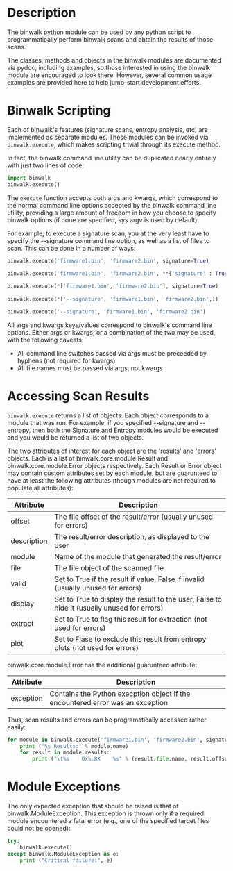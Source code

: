 Description
===========

The binwalk python module can be used by any python script to programmatically perform binwalk scans and obtain the results of those scans. 

The classes, methods and objects in the binwalk modules are documented via pydoc, including examples, so those interested in using the binwalk module are encouraged to look there. However, several common usage examples are provided here to help jump-start development efforts.


Binwalk Scripting
=================

Each of binwalk's features (signature scans, entropy analysis, etc) are implemented as separate modules. These modules can be invoked via `binwalk.execute`, which makes scripting trivial through its execute method.

In fact, the binwalk command line utility can be duplicated nearly entirely with just two lines of code:

```python
import binwalk
binwalk.execute()
```

The `execute` function accepts both args and kwargs, which correspond to the normal command line options accepted by the binwalk command line utility, providing a large amount of freedom in how you choose to specify binwalk options (if none are specified, sys.argv is used by default).

For example, to execute a signature scan, you at the very least have to specify the --signature command line option, as well as a list of files to scan. This can be done in a number of ways:

```python
binwalk.execute('firmware1.bin', 'firmware2.bin', signature=True)

binwalk.execute('firmware1.bin', 'firmware2.bin', **{'signature' : True})
        
binwalk.execute(*['firmware1.bin', 'firmware2.bin'], signature=True)
        
binwalk.execute(*['--signature', 'firmware1.bin', 'firmware2.bin',])

binwalk.execute('--signature', 'firmware1.bin', 'firmware2.bin')
```

All args and kwargs keys/values correspond to binwalk's command line options. Either args or kwargs, or a combination of the two may be used, with the following caveats:

* All command line switches passed via args must be preceeded by hyphens (not required for kwargs)
* All file names must be passed via args, not kwargs

Accessing Scan Results
======================

`binwalk.execute` returns a list of objects. Each object corresponds to a module that was run. For example, if you specified --signature and --entropy, then both the Signature and Entropy modules would be executed and you would be returned a list of two objects.

The two attributes of interest for each object are the 'results' and 'errors' objects. Each is a list of binwalk.core.module.Result and binwalk.core.module.Error objects respectively. Each Result or Error object may contain custom attributes set by each module, but are guarunteed to have at least the following attributes (though modules are not required to populate all attributes):

|  Attribute  | Description |
|-------------|-------------|
| offset      | The file offset of the result/error (usually unused for errors) |
| description | The result/error description, as displayed to the user |
| module      | Name of the module that generated the result/error |
| file        | The file object of the scanned file |
| valid       | Set to True if the result if value, False if invalid (usually unused for errors) |
| display     | Set to True to display the result to the user, False to hide it (usually unused for errors) |
| extract     | Set to True to flag this result for extraction (not used for errors) |
| plot        | Set to Flase to exclude this result from entropy plots (not used for errors) |

binwalk.core.module.Error has the additional guarunteed attribute:

|  Attribute  | Description |
|-------------|-------------|
| exception   | Contains the Python execption object if the encountered error was an exception |

Thus, scan results and errors can be programatically accessed rather easily:

```python
for module in binwalk.execute('firmware1.bin', 'firmware2.bin', signature=True):
    print ("%s Results:" % module.name)
    for result in module.results:
        print ("\t%s    0x%.8X    %s" % (result.file.name, result.offset, result.description))
```

Module Exceptions
=================

The only expected exception that should be raised is that of binwalk.ModuleException. This exception is thrown only if a required module encountered a fatal error (e.g., one of the specified target files could not be opened):

```python
try:
    binwalk.execute()
except binwalk.ModuleException as e:
    print ("Critical failure:", e)
```
